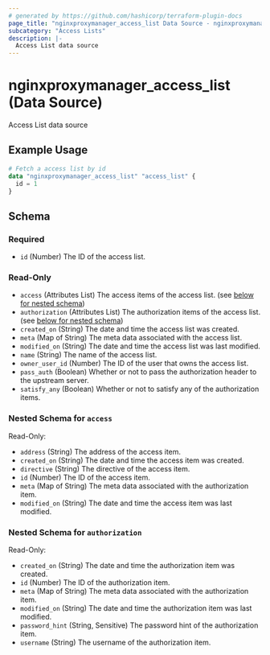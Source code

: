 ```yaml
---
# generated by https://github.com/hashicorp/terraform-plugin-docs
page_title: "nginxproxymanager_access_list Data Source - nginxproxymanager"
subcategory: "Access Lists"
description: |-
  Access List data source
---
```


# nginxproxymanager_access_list (Data Source)

Access List data source

## Example Usage

```terraform
# Fetch a access list by id
data "nginxproxymanager_access_list" "access_list" {
  id = 1
}
```

<!-- schema generated by tfplugindocs -->
## Schema

### Required

- `id` (Number) The ID of the access list.

### Read-Only

- `access` (Attributes List) The access items of the access list. (see [below for nested schema](#nestedatt--access))
- `authorization` (Attributes List) The authorization items of the access list. (see [below for nested schema](#nestedatt--authorization))
- `created_on` (String) The date and time the access list was created.
- `meta` (Map of String) The meta data associated with the access list.
- `modified_on` (String) The date and time the access list was last modified.
- `name` (String) The name of the access list.
- `owner_user_id` (Number) The ID of the user that owns the access list.
- `pass_auth` (Boolean) Whether or not to pass the authorization header to the upstream server.
- `satisfy_any` (Boolean) Whether or not to satisfy any of the authorization items.

<a id="nestedatt--access"></a>
### Nested Schema for `access`

Read-Only:

- `address` (String) The address of the access item.
- `created_on` (String) The date and time the access item was created.
- `directive` (String) The directive of the access item.
- `id` (Number) The ID of the access item.
- `meta` (Map of String) The meta data associated with the authorization item.
- `modified_on` (String) The date and time the access item was last modified.


<a id="nestedatt--authorization"></a>
### Nested Schema for `authorization`

Read-Only:

- `created_on` (String) The date and time the authorization item was created.
- `id` (Number) The ID of the authorization item.
- `meta` (Map of String) The meta data associated with the authorization item.
- `modified_on` (String) The date and time the authorization item was last modified.
- `password_hint` (String, Sensitive) The password hint of the authorization item.
- `username` (String) The username of the authorization item.
